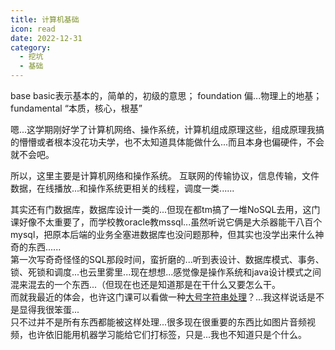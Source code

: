 ```yaml
---
title: 计算机基础
icon: read
date: 2022-12-31
category:
  - 挖坑
  - 基础
---
```


base basic表示基本的，简单的，初级的意思；
foundation 偏...物理上的地基；
fundamental “本质，核心，根基”

嗯...这学期刚好学了计算机网络、操作系统，计算机组成原理这些，组成原理我搞的懵懵或者根本没花功夫学，也不太知道具体能做什么...而且本身也偏硬件，不会就不会吧。

所以，这里主要是计算机网络和操作系统。
互联网的传输协议，信息传输，文件数据，在线播放...和操作系统更相关的线程，调度一类......

其实还有门数据库，数据库设计一类的...但现在都tm搞了一堆NoSQL去用，这门课好像不太重要了，而学校教oracle教mssql...虽然听说它俩是大杀器能干八百个mysql，把原本后端的业务全塞进数据库也没问题那种，但其实也没学出来什么神奇的东西......\
第一次写奇奇怪怪的SQL那段时间，蛮折磨的...听到表设计、数据库模式、事务、锁、死锁和调度...也云里雾里...现在想想...感觉像是操作系统和java设计模式之间混来混去的一个东西...（但现在也还是知道那是在干什么又要怎么干。\
而就我最近的体会，也许这门课可以看做一种[大号字符串处理](../front-end/practice/cloud-disk.md/#2022-12-30)？...我这样说话是不是显得我很笨蛋...\
只不过并不是所有东西都能被这样处理...很多现在很重要的东西比如图片音频视频，也许依旧能用机器学习能给它们打标签，只是...我也不知道只是个什么。
